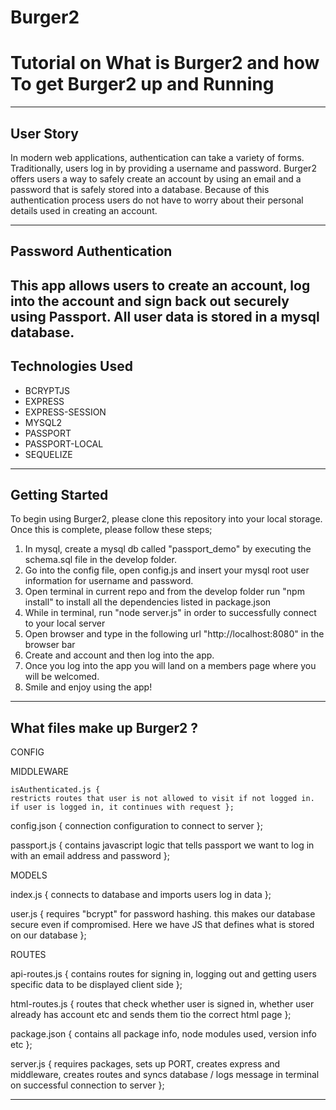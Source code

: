 # Burger2
# Tutorial on What is Burger2 and how To get Burger2 up and Running

------------------------------------------------------------------------------------------------------------------------------

## User Story

In modern web applications, authentication can take a variety of forms. Traditionally, users log in by providing a username and 
password.  Burger2 offers users a way to safely create an account by using an email and a password that is safely stored into a
database.  Because of this authentication process users do not have to worry about their personal details used in creating an
account.

------------------------------------------------------------------------------------------------------------------------------

## Password Authentication

This app allows users to create an account, log into the account and sign back out securely using Passport. All user data is stored in a mysql
database.
------------------------------------------------------------------------------------------------------------------------------

## Technologies Used

* BCRYPTJS
* EXPRESS
* EXPRESS-SESSION
* MYSQL2
* PASSPORT
* PASSPORT-LOCAL
* SEQUELIZE

------------------------------------------------------------------------------------------------------------------------------

## Getting Started

To begin using Burger2, please clone this repository into your local storage. Once this is complete, please follow these steps;

1) In mysql, create a mysql db called "passport_demo" by executing the schema.sql file in the develop folder.
2) Go into the config file, open config.js and insert your mysql root user information for username and password.
3) Open terminal in current repo and from the develop folder run "npm install" to install all the dependencies listed in package.json
4) While in terminal, run "node server.js" in order to successfully connect to your local server
5) Open browser and type in the following url "http://localhost:8080" in the browser bar
6) Create and account and then log into the app.
7) Once you log into the app you will land on a members page where you will be welcomed.
8) Smile and enjoy using the app!

------------------------------------------------------------------------------------------------------------------------------

## What files make up Burger2 ?

CONFIG

  MIDDLEWARE

    isAuthenticated.js { 
    restricts routes that user is not allowed to visit if not logged in. if user is logged in, it continues with request };

  config.json {
  connection configuration to connect to server };

  passport.js {
  contains javascript logic that tells passport we want to log in with an email address and password };

MODELS

  index.js {
  connects to database and imports users log in data };

  user.js {
  requires "bcrypt" for password hashing. this makes our database secure even if compromised. Here we have JS that defines what is stored on our database };

ROUTES

  api-routes.js { 
  contains routes for signing in, logging out and getting users specific data to be displayed client side };

  html-routes.js {
  routes that check whether user is signed in, whether user already has account etc and sends them tio the correct html page };

package.json {
contains all package info, node modules used, version info etc };

server.js {
requires packages, sets up PORT, creates express and middleware, creates routes and syncs database / logs message in terminal on successful connection to server };

------------------------------------------------------------------------------------------------------------------------------
